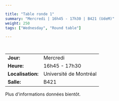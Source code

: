 ```yaml
---

title: "Table ronde 1"
summary: "Mercredi | 16h45 - 17h30 | B421 (UdeM)"
weight: 250
tags: ["Wednesday", "Round table"]

---
```


<br>

| | |
| - | - |
| **Jour:** | Mercredi |
| **Heure:** | 16h45 - 17h30 |
| **Localisation:** | Université de Montréal |
| **Salle:** | B421 |

Plus d'informations données bientôt.